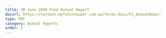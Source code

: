 ```yaml
---
title: 30 June 2020 Fund Annual Report
docurl: https://content.myfuturesuper.com.au/forms-docs/FS_AnnualReport_2020.pdf
type: PDF
category: Annual Reports
order: 2
---
```

 